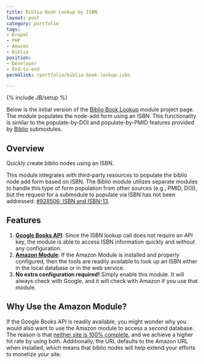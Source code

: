 ```yaml
---
title: Biblio Book Lookup by ISBN
layout: post
category: portfolio
tags:
- Drupal
- PHP
- Amazon
- Biblio
position:
- Developer
- End-to-end
permalink: /portfolio/biblio-book-lookup-isbn

---
```

{% include JB/setup %}
<div id="node-208" class="node node-portfolio node-promoted">
  <div class="content clearfix">
    <div class="field field-name-body field-type-text-with-summary field-label-hidden"><div class="field-items"><div class="field-item even"><p>Below is the initial version of the<i> </i><a href="http://drupal.org/sandbox/witti/1743148">Biblio Book Lookup</a> module project page. The module populates the node-add form using an ISBN. This functionality is similar to the populate-by-DOI and populate-by-PMID features provided by <a href="http://drupal.org/project/biblio">Biblio</a> submodules.</p>
<!--break-->
<h2>
	Overview</h2>
<p>Quickly create biblio nodes using an ISBN.</p>
<p>This module integrates with third-party resources to populate the biblio node add form based on ISBN. The Biblio module utilizes separate modules to handle this type of form population from other sources (e.g., PMID, DOI), but the request for a submodule to populate via ISBN has not been addressed: <span class="project-issue-status-1 project-issue-status-info"><a href="http://drupal.org/node/928506" title="Status: active">#928506: ISBN and ISBN-13</a></span>.</p>
<h2>
	Features</h2>
<ol><li>
		<strong><a href="https://developers.google.com/books/docs/v1/using#WorkingVolumes" rel="nofollow">Google Books API</a></strong>: Since the ISBN lookup call does not require an API key, the module is able to access ISBN information quickly and without any configuration.</li>
	<li>
		<strong><a href="http://drupal.org/project/amazon" rel="nofollow">Amazon Module</a></strong>: If the Amazon Module is installed and properly configured, then the tools are readily available to look up an ISBN either in the local database or in the web service.</li>
	<li>
		<strong>No extra configuration required!</strong> Simply enable this module. It will always check with Google, and it will check with Amazon if you use that module.</li>
</ol><h2>
	Why Use the Amazon Module?</h2>
<p>If the Google Books API is readily available, you might wonder why you would also want to use the Amazon module to access a second database. The reason is that <a href="http://stackoverflow.com/questions/1297700/what-is-the-most-complete-free-isbn-api" rel="nofollow">neither site is 100% complete</a>, and we achieve a higher hit rate by using both. Additionally, the URL defaults to the Amazon URL when installed, which means that biblio nodes will help extend your efforts to monetize your site.</p>
</div></div></div>  </div>
</div>

